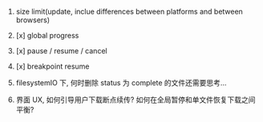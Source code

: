 1. size limit(update, inclue differences between platforms and between browsers)
2. [x] global progress
3. [x] pause / resume / cancel
4. [x] breakpoint resume

5. filesystemIO 下, 何时删除 status 为 complete 的文件还需要思考...
6. 界面 UX, 如何引导用户下载断点续传? 如何在全局暂停和单文件恢复下载之间平衡?
